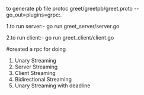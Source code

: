 to generate pb file
protoc greet/greetpb/greet.proto --go_out=plugins=grpc:.

1.to run server:-
go run greet_server/server.go

2.to run client:-
go run greet_client/client.go
  
#created a rpc for doing
1. Unary Streaming
2. Server Streaming
3. Client Streaming
4. Bidirectional Streaming
5. Unary Streaming with deadline

